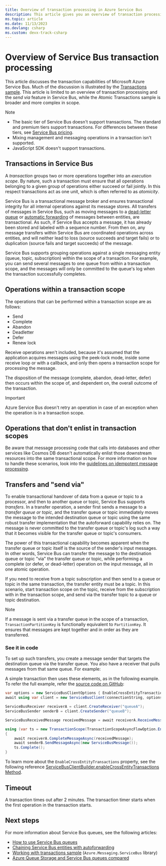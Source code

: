 ```yaml
---
title: Overview of transaction processing in Azure Service Bus
description: This article gives you an overview of transaction processing and the send via feature in Azure Service Bus.
ms.topic: article
ms.date: 11/13/2023
ms.devlang: csharp
ms.custom: devx-track-csharp
---
```


# Overview of Service Bus transaction processing

This article discusses the transaction capabilities of Microsoft Azure Service Bus. Much of the discussion is illustrated by the [Transactions sample](https://github.com/Azure/azure-sdk-for-net/blob/main/sdk/servicebus/Azure.Messaging.ServiceBus/samples/Sample06_Transactions.md). This article is limited to an overview of transaction processing and the *send via* feature in Service Bus, while the Atomic Transactions sample is broader and more complex in scope.

> [!NOTE]
> - The basic tier of Service Bus doesn't support transactions. The standard and premium tiers support transactions. For differences between these tiers, see [Service Bus pricing](https://azure.microsoft.com/pricing/details/service-bus/).
> - Mixing management and messaging operations in a transaction isn't supported. 
> - JavaScript SDK doesn't support transactions. 

## Transactions in Service Bus

A *transaction* groups two or more operations together into an *execution scope*. By nature, such a transaction must ensure that all operations belonging to a given group of operations either succeed or fail jointly. In this respect transactions act as one unit, which is often referred to as *atomicity*.

Service Bus is a transactional message broker and ensures transactional integrity for all internal operations against its message stores. All transfers of messages in Service Bus, such as moving messages to a [dead-letter queue](service-bus-dead-letter-queues.md) or [automatic forwarding](service-bus-auto-forwarding.md) of messages between entities, are transactional. As such, if Service Bus accepts a message, it has already been stored and labeled with a sequence number. From then on, any message transfers within Service Bus are coordinated operations across entities, and will neither lead to loss (source succeeds and target fails) or to duplication (source fails and target succeeds) of the message.

Service Bus supports grouping operations against a single messaging entity (queue, topic, subscription) within the scope of a transaction. For example, you can send several messages to one queue from within a transaction scope, and the messages will only be committed to the queue's log when the transaction successfully completes.

## Operations within a transaction scope

The operations that can be performed within a transaction scope are as follows:

- Send
- Complete
- Abandon
- Deadletter
- Defer
- Renew lock

Receive operations aren't included, because it's assumed that the application acquires messages using the peek-lock mode, inside some receive loop or with a callback, and only then opens a transaction scope for processing the message.

The disposition of the message (complete, abandon, dead-letter, defer) then occurs within the scope of, and dependent on, the overall outcome of the transaction.

> [!IMPORTANT]
> Azure Service Bus doesn't retry an operation in case of an exception when the operation is in a transaction scope.

## Operations that don't enlist in transaction scopes

Be aware that message processing code that calls into databases and other services like Cosmos DB doesn't automatically enlist those downstream resources into the same transactional scope. For more information on how to handle these scenarios, look into the [guidelines on idempotent message processing](/azure/architecture/reference-architectures/containers/aks-mission-critical/mission-critical-data-platform#idempotent-message-processing).

## Transfers and "send via"

To enable transactional handover of data from a queue or topic to a processor, and then to another queue or topic, Service Bus supports *transfers*. In a transfer operation, a sender first sends a message to a *transfer queue or topic*, and the transfer queue or topic immediately moves the message to the intended destination queue or topic using the same robust transfer implementation that the autoforward capability relies on. The message is never committed to the transfer queue or topic's log such a way that it becomes visible for the transfer queue or topic's consumers.

The power of this transactional capability becomes apparent when the transfer queue or topic itself is the source of the sender's input messages. In other words, Service Bus can transfer the message to the destination queue or topic "via" the transfer queue or topic, while performing a complete (or defer, or dead-letter) operation on the input message, all in one atomic operation. 

If you need to receive from a topic subscription and then send to a queue or topic in the same transaction, the transfer entity must be a topic. In this scenario, start transaction scope on the topic, receive from the subscription with in the transaction scope, and send via the transfer topic to a queue or topic destination. 

> [!NOTE]
> If a message is sent via a transfer queue in the scope of a transaction, `TransactionPartitionKey` is functionally equivalent to `PartitionKey`. It ensures that messages are kept together and in order as they are transferred. 

### See it in code

To set up such transfers, you create a message sender that targets the destination queue via the transfer queue. You also have a receiver that pulls messages from that same queue. For example:

A simple transaction then uses these elements, as in the following example. To refer the full example, refer the [source code on GitHub](https://github.com/Azure/azure-sdk-for-net/blob/main/sdk/servicebus/Azure.Messaging.ServiceBus/samples/Sample06_Transactions.md#transactions-across-entities):

```csharp
var options = new ServiceBusClientOptions { EnableCrossEntityTransactions = true };
await using var client = new ServiceBusClient(connectionString, options);

ServiceBusReceiver receiverA = client.CreateReceiver("queueA");
ServiceBusSender senderB = client.CreateSender("queueB");

ServiceBusReceivedMessage receivedMessage = await receiverA.ReceiveMessageAsync();

using (var ts = new TransactionScope(TransactionScopeAsyncFlowOption.Enabled))
{
    await receiverA.CompleteMessageAsync(receivedMessage);
    await senderB.SendMessageAsync(new ServiceBusMessage());
    ts.Complete();
}
```

To learn more about the `EnableCrossEntityTransactions` property, see the following reference [ServiceBusClientBuilder.enableCrossEntityTransactions Method](/java/api/com.azure.messaging.servicebus.servicebusclientbuilder.enablecrossentitytransactions). 


## Timeout
A transaction times out after 2 minutes. The transaction timer starts when the first operation in the transaction starts. 


## Next steps

For more information about Service Bus queues, see the following articles:

* [How to use Service Bus queues](service-bus-dotnet-get-started-with-queues.md)
* [Chaining Service Bus entities with autoforwarding](service-bus-auto-forwarding.md)
* [Working with transactions sample](https://github.com/Azure/azure-sdk-for-net/blob/main/sdk/servicebus/Azure.Messaging.ServiceBus/samples/Sample06_Transactions.md) (`Azure.Messaging.ServiceBus` library)
* [Azure Queue Storage and Service Bus queues compared](service-bus-azure-and-service-bus-queues-compared-contrasted.md)
